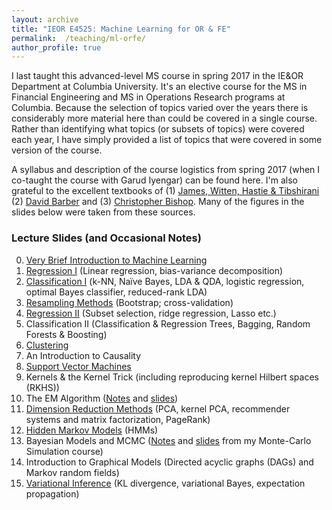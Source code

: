 ```yaml
---
layout: archive
title: "IEOR E4525: Machine Learning for OR & FE"
permalink:  /teaching/ml-orfe/
author_profile: true
---
```


I last taught this advanced-level MS course in spring 2017 in the IE&OR Department at Columbia University. 
It's an elective course for the MS in Financial Engineering and MS in Operations Research programs at Columbia. 
Because the selection of topics varied over the years there is considerably more material here than could be 
covered in a single course. Rather than identifying what topics (or subsets of topics) were covered each year, 
I have simply provided a list of topics that were covered in some version of the course. 
<!---
I have also provided 
some additional slides / topics that never made it into the course but that I nonetheless used / developed at 
some point for other purposes. If a link isn’t provided then that simply means I do not wish to post the slides 
(probably because I am in the ``process'' of editing them – a process that could take a very long time indeed). 
I will not be posting solutions to the assignments or code / software so please don’t send me an email asking 
me to do so!  Finally, please note that I do not have time to answer emails asking me to clarify or explain 
issues arising in these notes and assignments. 
--->
A syllabus and description of the course logistics from spring 2017 (when I co-taught the course with Garud 
Iyengar) can be found here.  I'm also grateful to the excellent textbooks of (1) [James, Witten, Hastie & 
Tibshirani](http://www.statlearning.com/) (2) [David Barber](http://web4.cs.ucl.ac.uk/staff/D.Barber/pmwiki/pmwiki.php?n=Brml.HomePage) and (3) [Christopher Bishop](https://www.microsoft.com/en-us/research/people/cmbishop/). Many of the figures in the slides below were taken from these sources. 

### Lecture Slides (and Occasional Notes)

0. [Very Brief Introduction to Machine Learning](https://martin-haugh.github.io/files/MachineLearningORFE/Intro_MasterSlides.pdf)
1. [Regression I](https://martin-haugh.github.io/files/MachineLearningORFE/Regression_I.pdf) (Linear regression, bias-variance decomposition)
2. [Classification I](https://martin-haugh.github.io/files/MachineLearningORFE/Classification1_MasterSlides.pdf) (k-NN, Naïve Bayes, LDA & QDA, logistic regression, optimal Bayes classifier, reduced-rank LDA)
3. [Resampling Methods](https://martin-haugh.github.io/files/MachineLearningORFE/ResamplingMethods.pdf) (Bootstrap; cross-validation)
4. [Regression II](https://martin-haugh.github.io/files/MachineLearningORFE/Regression_II.pdf) (Subset selection, ridge regression, Lasso etc.)
5. Classification II (Classification & Regression Trees, Bagging, Random Forests & Boosting)
6. [Clustering](https://martin-haugh.github.io/files/MachineLearningORFE/Clustering_MasterSlides.pdf)
7. An Introduction to Causality
8. [Support Vector Machines](https://martin-haugh.github.io/files/MachineLearningORFE/SVMs_MasterSlides.pdf)
9. Kernels & the Kernel Trick (including reproducing kernel Hilbert spaces (RKHS))
10. The EM Algorithm ([Notes](https://martin-haugh.github.io/files/MachineLearningORFE/EM_Algorithm.pdf) and [slides](https://martin-haugh.github.io/files/MachineLearningORFE/EM_MasterSlides.pdf))
11. [Dimension Reduction Methods](https://martin-haugh.github.io/files/MachineLearningORFE/DimRed_MatrixDecomp_MasterSlides.pdf) (PCA, kernel PCA, recommender systems and matrix factorization, PageRank)
12. [Hidden Markov Models](https://martin-haugh.github.io/files/MachineLearningORFE/HMMs_MasterSlides.pdf) (HMMs)
13. Bayesian Models and MCMC ([Notes](https://martin-haugh.github.io/files/MachineLearningORFE/MCMC_Bayes.pdf) and [slides](https://martin-haugh.github.io/files/MachineLearningORFE/MCMC_MasterSlides.pdf) from my Monte-Carlo Simulation course)
14. Introduction to Graphical Models (Directed acyclic graphs (DAGs) and Markov random fields)
15. [Variational Inference](https://martin-haugh.github.io/files/MachineLearningORFE/DeterministicInf_MasterSlides.pdf) (KL divergence, variational Bayes, expectation propagation)
